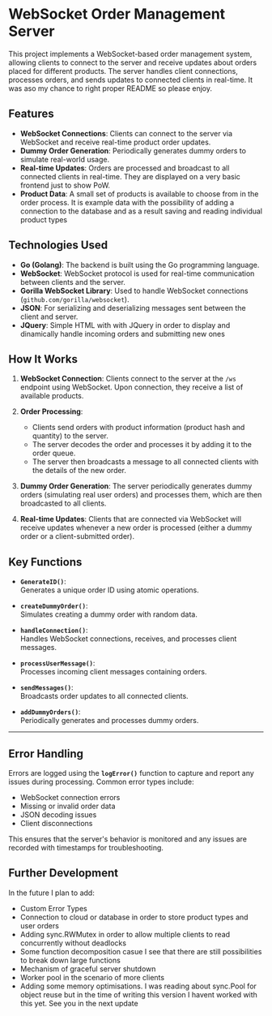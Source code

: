 # WebSocket Order Management Server

This project implements a WebSocket-based order management system, allowing clients to connect to the server and receive updates about orders placed for different products. The server handles client connections, processes orders, and sends updates to connected clients in real-time. It was aso my chance to right proper README so please enjoy.

## Features
- **WebSocket Connections**: Clients can connect to the server via WebSocket and receive real-time product order updates.
- **Dummy Order Generation**: Periodically generates dummy orders to simulate real-world usage.
- **Real-time Updates**: Orders are processed and broadcast to all connected clients in real-time. They are displayed on a very basic frontend just to show PoW.
- **Product Data**: A small set of products is available to choose from in the order process. It is example data with the possibility of adding a connection to the database and as a result saving and reading individual product types

## Technologies Used
- **Go (Golang)**: The backend is built using the Go programming language.
- **WebSocket**: WebSocket protocol is used for real-time communication between clients and the server.
- **Gorilla WebSocket Library**: Used to handle WebSocket connections (`github.com/gorilla/websocket`).
- **JSON**: For serializing and deserializing messages sent between the client and server.
- **JQuery**: Simple HTML with with JQuery in order to display and dinamically handle incoming orders and submitting new ones

## How It Works

1. **WebSocket Connection**: 
   Clients connect to the server at the `/ws` endpoint using WebSocket. Upon connection, they receive a list of available products.

2. **Order Processing**: 
   - Clients send orders with product information (product hash and quantity) to the server.
   - The server decodes the order and processes it by adding it to the order queue.
   - The server then broadcasts a message to all connected clients with the details of the new order.

3. **Dummy Order Generation**: 
   The server periodically generates dummy orders (simulating real user orders) and processes them, which are then broadcasted to all clients.

4. **Real-time Updates**: 
   Clients that are connected via WebSocket will receive updates whenever a new order is processed (either a dummy order or a client-submitted order).

## Key Functions

- **`GenerateID()`**:  
  Generates a unique order ID using atomic operations.

- **`createDummyOrder()`**:  
  Simulates creating a dummy order with random data.

- **`handleConnection()`**:  
  Handles WebSocket connections, receives, and processes client messages.

- **`processUserMessage()`**:  
  Processes incoming client messages containing orders.

- **`sendMessages()`**:  
  Broadcasts order updates to all connected clients.

- **`addDummyOrders()`**:  
  Periodically generates and processes dummy orders.

---

## Error Handling

Errors are logged using the **`logError()`** function to capture and report any issues during processing. Common error types include:

- WebSocket connection errors
- Missing or invalid order data
- JSON decoding issues
- Client disconnections

This ensures that the server's behavior is monitored and any issues are recorded with timestamps for troubleshooting.

## Further Development

In the future I plan to add: 
- Custom Error Types
- Connection to cloud or database in order to store product types and user orders
- Adding sync.RWMutex in order to allow multiple clients to read concurrently without deadlocks
- Some function decomposition casue I see that there are still possibilities to break down large functions
- Mechanism of graceful server shutdown
- Worker pool in the scenario of more clients
- Adding some memory optimisations. I was reading about sync.Pool for object reuse but in the time of writing this version I havent worked with this yet. See you in the next update
